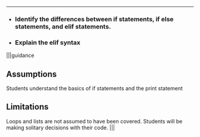 ----------

* ### Identify the differences between if statements, if else statements, and elif statements.
* ### Explain the elif syntax

|||guidance
## Assumptions
Students understand the basics of if statements and the print statement

## Limitations
Loops and lists are not assumed to have been covered. Students will be making solitary decisions with their code.
|||